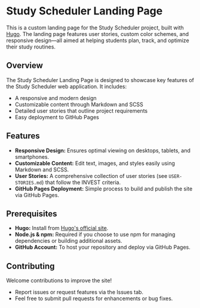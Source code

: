 
# Study Scheduler Landing Page

This is a custom landing page for the Study Scheduler project, built with [Hugo](https://gohugo.io/). The landing page features user stories, custom color schemes, and responsive design—all aimed at helping students plan, track, and optimize their study routines.

## Overview

The Study Scheduler Landing Page is designed to showcase key features of the Study Scheduler web application. It includes:

- A responsive and modern design
- Customizable content through Markdown and SCSS
- Detailed user stories that outline project requirements
- Easy deployment to GitHub Pages

## Features

- **Responsive Design:** Ensures optimal viewing on desktops, tablets, and smartphones.
- **Customizable Content:** Edit text, images, and styles easily using Markdown and SCSS.
- **User Stories:** A comprehensive collection of user stories (see `USER-STORIES.md`) that follow the INVEST criteria.
- **GitHub Pages Deployment:** Simple process to build and publish the site via GitHub Pages.

## Prerequisites

- **Hugo:** Install from [Hugo's official site](https://gohugo.io/getting-started/installing/).
- **Node.js & npm:** Required if you choose to use npm for managing dependencies or building additional assets.
- **GitHub Account:** To host your repository and deploy via GitHub Pages.

## Contributing

Welcome contributions to improve the site!

- Report issues or request features via the Issues tab.
- Feel free to submit pull requests for enhancements or bug fixes.
